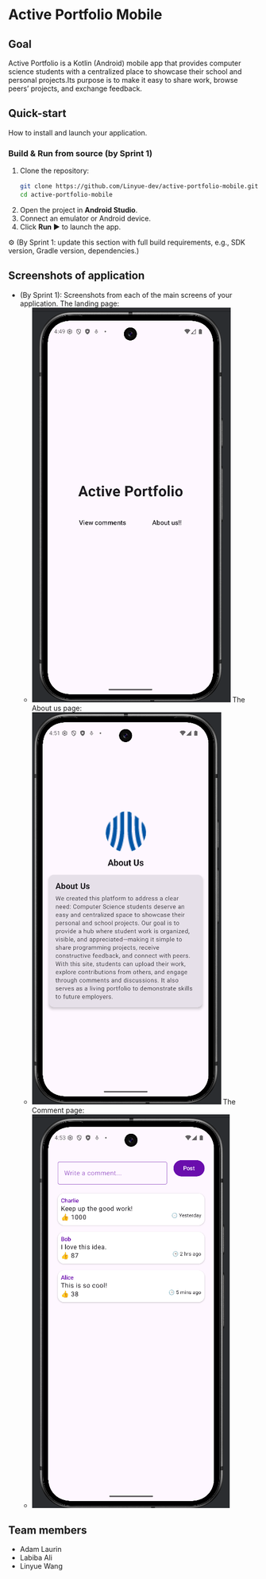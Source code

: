 # Active Portfolio Mobile

## Goal
Active Portfolio is a Kotlin (Android) mobile app that provides computer science students with a centralized place to showcase their school and personal projects.Its purpose is to make it easy to share work, browse peers’ projects, and exchange feedback.

## Quick-start
How to install and launch your application.

### Build & Run from source (by Sprint 1)
1. Clone the repository:
   ```bash
   git clone https://github.com/Linyue-dev/active-portfolio-mobile.git
   cd active-portfolio-mobile
   ```
2. Open the project in **Android Studio**.  
3. Connect an emulator or Android device.  
4. Click **Run ▶️** to launch the app.  

⚙️ (By Sprint 1: update this section with full build requirements, e.g., SDK version, Gradle version, dependencies.)

## Screenshots of application
- (By Sprint 1): Screenshots from each of the main screens of your application.
The landing page:
  - ![img.png](img.png)
The About us page:
  - ![img_1.png](img_1.png)
The Comment page:
  - ![img_2.png](img_2.png)

## Team members
- Adam Laurin  
- Labiba Ali  
- Linyue Wang
